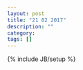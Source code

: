 ```yaml
---
layout: post
title: "21 02 2017"
description: ""
category: 
tags: []
---
```

{% include JB/setup %}
